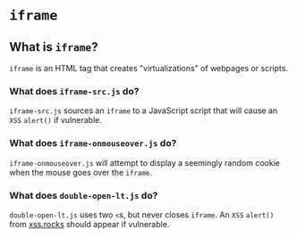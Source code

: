 # <code>iframe</code>
## What is <code>iframe</code>?
<code>iframe</code> is an HTML tag that creates "virtualizations" of webpages or scripts.
### What does <code>iframe-src.js</code> do?
<code>iframe-src.js</code> sources an <code>iframe</code> to a JavaScript script that will cause an <code>XSS</code> <code>alert()</code> if vulnerable.
### What does <code>iframe-onmouseover.js</code> do?
<code>iframe-onmouseover.js</code> will attempt to display a seemingly random cookie when the mouse goes over the <code>iframe</code>.
### What does <code>double-open-lt.js</code> do?
<code>double-open-lt.js</code> uses two <code><</code>s, but never closes <code>iframe</code>. An <code>XSS</code> <code>alert()</code> from [xss.rocks](https://xss.rocks "xss.rocks") should appear if vulnerable.
